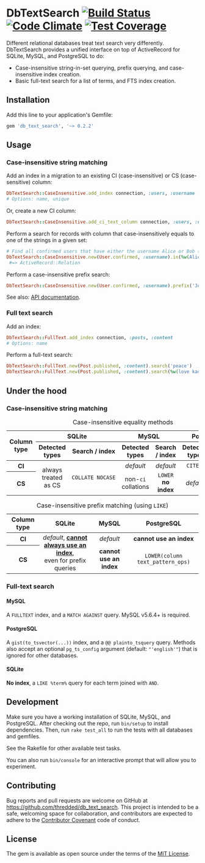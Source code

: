 # DbTextSearch [![Build Status](https://travis-ci.org/thredded/db_text_search.svg?branch=master)](https://travis-ci.org/thredded/db_text_search) [![Code Climate](https://codeclimate.com/github/thredded/db_text_search/badges/gpa.svg)](https://codeclimate.com/github/thredded/db_text_search) [![Test Coverage](https://codeclimate.com/github/thredded/db_text_search/badges/coverage.svg)](https://codeclimate.com/github/thredded/db_text_search/coverage)

Different relational databases treat text search very differently.
DbTextSearch provides a unified interface on top of ActiveRecord for SQLite, MySQL, and PostgreSQL to do:

* Case-insensitive string-in-set querying, prefix querying, and case-insensitive index creation.
* Basic full-text search for a list of terms, and FTS index creation.

## Installation

Add this line to your application's Gemfile:

```ruby
gem 'db_text_search', '~> 0.2.2'
```

## Usage

### Case-insensitive string matching

Add an index in a migration to an existing CI (case-insensitive) or CS (case-sensitive) column:

```ruby
DbTextSearch::CaseInsensitive.add_index connection, :users, :username
# Options: name, unique
```

Or, create a new CI column:

```ruby
DbTextSearch::CaseInsensitive.add_ci_text_column connection, :users, :username
```

Perform a search for records with column that case-insensitively equals to one of the strings in a given set:

```ruby
# Find all confirmed users that have either the username Alice or Bob (case-insensitively):
DbTextSearch::CaseInsensitive.new(User.confirmed, :username).in(%w(Alice Bob))
 #=> ActiveRecord::Relation
```

Perform a case-insensitive prefix search:
 
```ruby
DbTextSearch::CaseInsensitive.new(User.confirmed, :username).prefix('Jo')
```

See also: [API documentation][api-docs].

### Full text search

Add an index:

```ruby
DbTextSearch::FullText.add_index connection, :posts, :content
# Options: name
```

Perform a full-text search:

```ruby
DbTextSearch::FullText.new(Post.published, :content).search('peace')
DbTextSearch::FullText.new(Post.published, :content).search(%w(love kaori))
```

## Under the hood

### Case-insensitive string matching

<table>
<caption>Case-insensitive equality methods</caption>
<thead>
  <tr><th rowspan="2">Column type</th><th colspan="2">SQLite</th><th colspan="2">MySQL</th><th colspan="2">PostgreSQL</th></tr>
  <tr><th>Detected types</th><th>Search / index</th><th>Detected types</th><th>Search / index</th><th>Detected types</th><th>Search / index</th></tr>
</thead>
<tbody style="text-align: center">
  <tr><th>CI</th>
      <td rowspan="2">always treated as CS</td> <td rowspan="2"><code>COLLATE&nbsp;NOCASE</code></td>
      <td><i>default</i></td> <td><i>default</i></td>
      <td><code>CITEXT</code></td> <td><i>default</i></td>
  </tr>
  <tr><th>CS</th>
    <td>non-<code>ci</code> collations</td> <td><code>LOWER</code><br><b>no index</b></td>
    <td><i>default</i></td> <td><code>LOWER</code></td>
  </tr>
</tbody>
</table>

<table>
<caption>Case-insensitive prefix matching (using <code>LIKE</code>)</caption>
<thead>
  <tr><th>Column type</th><th>SQLite</th><th>MySQL</th><th>PostgreSQL</th></tr>  
</thead>
<tbody style="text-align: center">
  <tr><th>CI</th>
      <td rowspan="2">
        <i>default</i>, <a href="https://www.sqlite.org/optoverview.html#prefix_opt"><b>cannot always use an index</b></a>,<br>
        even for prefix queries
      </td>
      <td><i>default</i></td>
      <td><b>cannot use an index</b></td>
  </tr>
  <tr><th>CS</th>
    <td><b>cannot use an index</b></td>    
    <td><code>LOWER(column text_pattern_ops)</code></td>
  </tr>
</tbody>
</table>


### Full-text search

#### MySQL

A `FULLTEXT` index, and a `MATCH AGAINST` query. MySQL v5.6.4+ is required.

#### PostgreSQL

A `gist(to_tsvector(...))` index, and a `@@ plainto_tsquery` query.
Methods also accept an optional `pg_ts_config` argument (default: `"'english'"`) that is ignored for other databases.

#### SQLite

**No index**, a `LIKE %term%` query for each term joined with `AND`.

## Development

Make sure you have a working installation of SQLite, MySQL, and PostgreSQL.
After checking out the repo, run `bin/setup` to install dependencies.
Then, run `rake test_all` to run the tests with all databases and gemfiles.

See the Rakefile for other available test tasks.

You can also run `bin/console` for an interactive prompt that will allow you to experiment.

## Contributing

Bug reports and pull requests are welcome on GitHub at https://github.com/thredded/db_text_search. This project is intended to be a safe, welcoming space for collaboration, and contributors are expected to adhere to the [Contributor Covenant](http://contributor-covenant.org) code of conduct.

## License

The gem is available as open source under the terms of the [MIT License](http://opensource.org/licenses/MIT).

[api-docs]: http://www.rubydoc.info/gems/db_text_search

